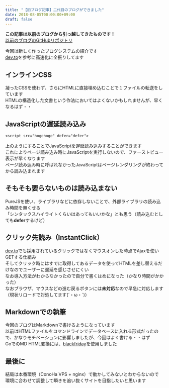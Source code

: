 ```yaml
---
title: "【旧ブログ記事】二代目のブログができました"
date: 2018-08-05T00:00:00+09:00
draft: false
---
```


<p class="warn">
  <strong>この記事は以前のブログから引っ越してきたものです！</strong><br>
  <a href="https://github.com/kakudo415/blog">以前のブログのGitHubリポジトリ</a>
</p>

今回は新しく作ったブログシステムの紹介です  
[dev.to](https://dev.to)を参考に高速化に全振りしてます
## インラインCSS
凝ったCSSを使わず、さらにHTMLに直接埋め込むことで１ファイルの転送をしています  
HTMLの構造化した文書という作法においてはよくないかもしれませんが、早くなるはず・・  
## JavaScriptの遅延読み込み

```
<script src="hogehoge" defer="defer">
```

上のようにすることでJavaScriptを遅延読み込みすることができます  
これによりページ読み込み時にJavaScriptを実行しないので、ファーストビュー表示が早くなります  
ページ読み込み時に呼ばれなかったJavaScriptはページレンダリングが終わってから読み込まれます  
## そもそも要らないものは読み込まない
PureJSを使い、ライブラリなどに依存しないことで、外部ライブラリの読み込み時間を無くせる  
「シンタックスハイライトくらいはあってもいいかな」とも思う（読み込むとしても**defer**するけど）  
## クリック先読み（InstantClick）
[dev.to](https://dev.to)でも採用されているクリックではなくマウスオンした時点でAjaxを使いGETする仕組み  
そしてクリック時にはすでに取得してあるデータを使ってHTMLを差し替えるだけなのでユーザーに遅延を感じさせにくい  
なお導入方法がわからなかったので自分で書くはめになった（かなり時間がかかった）  
なおブラウザ、マウスなどの進む戻るボタンには**未対応**なので早急に対応します（現状リロードで対処してます(´・ω・`)）  
## Markdownでの執筆
今回のブログはMarkdownで書けるようになっています  
以前はHTMLファイルをコマンドラインでデータベースに入れる形式だったので、かなりモチベーションに影響しましたが、今回はよく書ける・・はず  
GoでのMD HTML変換には、[blackfriday](https://github.com/russross/blackfriday)を使用しました  
## 最後に
結局は本番環境（ConoHa VPS + nginx）で動かしてみないとわからないので
環境に合わせて調整して瞬きを追い抜くサイトを目指したいと思います
